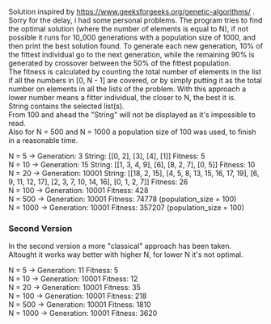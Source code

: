 Solution inspired by https://www.geeksforgeeks.org/genetic-algorithms/ .
Sorry for the delay, i had some personal problems.
The program tries to find the optimal solution (where the number of elements is equal to N), if not possible it runs for 10_000 generations with a population size of 1000, and then print the best solution found. To generate each new generation, 10% of the fittest individual go to the next generation, while the remaining 90% is generated by crossover between the 50% of the fittest population. <br />
The fitness is calculated by counting the total number of elements in the list if all the numbers in [0, N - 1] are covered, or by simply putting it as the total number on elements in all the lists of the problem. With this approach a lower number means a fitter individual, the closer to N, the best it is. <br />
String contains the selected list(s). <br />
From 100 and ahead the "String" will not be displayed as it's impossible to read. <br />
Also for N = 500 and N = 1000 a population size of 100 was used, to finish in a reasonable time. <br />

N = 5 -> Generation: 3   String: [[0, 2], [3], [4], [1]] Fitness: 5 <br />
N = 10 -> Generation: 15  String: [[1, 3, 4, 9], [6], [8, 2, 7], [0, 5]]  Fitness: 10 <br />
N = 20 -> Generation: 10001       String: [[18, 2, 15], [4, 5, 8, 13, 15, 16, 17, 19], [6, 9, 11, 12, 17], [2, 3, 7, 10, 14, 16], [0, 1, 2, 7]]   Fitness: 26 <br />
N = 100 -> Generation: 10001    Fitness: 428 <br />
N = 500 -> Generation: 10001    Fitness: 74778 (population_size = 100) <br />
N = 1000 -> Generation: 10001   Fitness: 357207 (population_size = 100) <br />

### Second Version <br />
In the second version a more "classical" approach has been taken. <br />
Altought it works way better with higher N, for lower N it's not optimal. <br />

N = 5 -> Generation: 11 Fitness: 5 <br />
N = 10 -> Generation: 10001     Fitness: 12 <br />
N = 20 -> Generation: 10001     Fitness: 35 <br />
N = 100 -> Generation: 10001    Fitness: 218 <br />
N = 500 -> Generation: 10001    Fitness: 1810 <br />
N = 1000 -> Generation: 10001   Fitness: 3620 <br />
